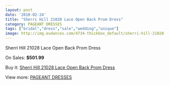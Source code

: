 ```yaml
---
layout: post
date: '2018-02-24'
title: "Sherri Hill 21028 Lace Open Back Prom Dress"
category: PAGEANT DRESSES
tags: ["bridal","dress","sale","wedding","unique"]
image: http://img.eudances.com/4734-thickbox_default/sherri-hill-21028-lace-open-back-prom-dress.jpg
---
```

Sherri Hill 21028 Lace Open Back Prom Dress

On Sales: **$501.99**
<a href="https://www.eudances.com/en/pageant-dresses/1597-sherri-hill-21028-lace-open-back-prom-dress.html"><amp-img layout="responsive" width="600" height="600" src="//img.eudances.com/4734-thickbox_default/sherri-hill-21028-lace-open-back-prom-dress.jpg" alt="Sherri Hill 21028 Lace Open Back Prom Dress 0" /></a>
<a href="https://www.eudances.com/en/pageant-dresses/1597-sherri-hill-21028-lace-open-back-prom-dress.html"><amp-img layout="responsive" width="600" height="600" src="//img.eudances.com/4735-thickbox_default/sherri-hill-21028-lace-open-back-prom-dress.jpg" alt="Sherri Hill 21028 Lace Open Back Prom Dress 1" /></a>

Buy it: [Sherri Hill 21028 Lace Open Back Prom Dress](https://www.eudances.com/en/pageant-dresses/1597-sherri-hill-21028-lace-open-back-prom-dress.html "Sherri Hill 21028 Lace Open Back Prom Dress")

View more: [PAGEANT DRESSES](https://www.eudances.com/en/16-pageant-dresses "PAGEANT DRESSES")